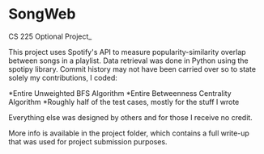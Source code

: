 # SongWeb
CS 225 Optional Project_

This project uses Spotify's API to measure popularity-similarity overlap between songs in a playlist. Data retrieval was done in Python using the spotipy library. Commit history may not have been carried over so to state solely my contributions, I coded:

*Entire Unweighted BFS Algorithm
*Entire Betweenness Centrality Algorithm
*Roughly half of the test cases, mostly for the stuff I wrote

Everything else was designed by others and for those I receive no credit.

More info is available in the project folder, which contains a full write-up that was used for project submission purposes.
